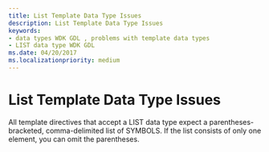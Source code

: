 ```yaml
---
title: List Template Data Type Issues
description: List Template Data Type Issues
keywords:
- data types WDK GDL , problems with template data types
- LIST data type WDK GDL
ms.date: 04/20/2017
ms.localizationpriority: medium
---
```


# List Template Data Type Issues


All template directives that accept a LIST data type expect a parentheses-bracketed, comma-delimited list of SYMBOLS. If the list consists of only one element, you can omit the parentheses.

 

 




